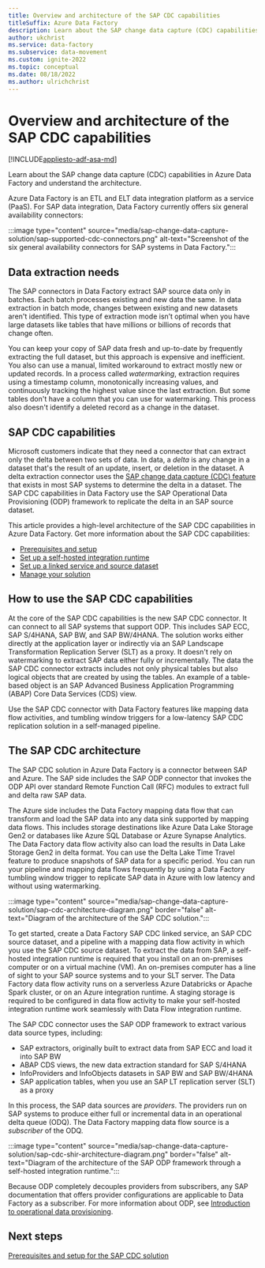 ```yaml
---
title: Overview and architecture of the SAP CDC capabilities
titleSuffix: Azure Data Factory
description: Learn about the SAP change data capture (CDC) capabilities in Azure Data Factory and understand its architecture.
author: ukchrist
ms.service: data-factory
ms.subservice: data-movement
ms.custom: ignite-2022
ms.topic: conceptual
ms.date: 08/18/2022
ms.author: ulrichchrist
---
```


# Overview and architecture of the SAP CDC capabilities

[!INCLUDE[appliesto-adf-asa-md](includes/appliesto-adf-asa-md.md)]

Learn about the SAP change data capture (CDC) capabilities in Azure Data Factory and understand the architecture.

Azure Data Factory is an ETL and ELT data integration platform as a service (PaaS). For SAP data integration, Data Factory currently offers six general availability connectors:

:::image type="content" source="media/sap-change-data-capture-solution/sap-supported-cdc-connectors.png" alt-text="Screenshot of the six general availability connectors for SAP systems in Data Factory.":::

## Data extraction needs

The SAP connectors in Data Factory extract SAP source data only in batches. Each batch processes existing and new data the same. In data extraction in batch mode, changes between existing and new datasets aren't identified. This type of extraction mode isn’t optimal when you have large datasets like tables that have millions or billions of records that change often.

You can keep your copy of SAP data fresh and up-to-date by frequently extracting the full dataset, but this approach is expensive and inefficient. You also can use a manual, limited workaround to extract mostly new or updated records. In a process called *watermarking*, extraction requires using a timestamp column, monotonically increasing values, and continuously tracking the highest value since the last extraction. But some tables don't have a column that you can use for watermarking. This process also doesn't identify a deleted record as a change in the dataset.

## SAP CDC capabilities

Microsoft customers indicate that they need a connector that can extract only the delta between two sets of data. In data, a *delta* is any change in a dataset that's the result of an update, insert, or deletion in the dataset. A delta extraction connector uses the [SAP change data capture (CDC) feature](https://help.sap.com/docs/SAP_DATA_SERVICES/ec06fadc50b64b6184f835e4f0e1f52f/1752bddf523c45f18ce305ac3bcd7e08.html?q=change%20data%20capture) that exists in most SAP systems to determine the delta in a dataset. The SAP CDC capabilities in Data Factory use the SAP Operational Data Provisioning (ODP) framework to replicate the delta in an SAP source dataset.

This article provides a high-level architecture of the SAP CDC capabilities in Azure Data Factory. Get more information about the SAP CDC capabilities:

- [Prerequisites and setup](sap-change-data-capture-prerequisites-configuration.md)
- [Set up a self-hosted integration runtime](sap-change-data-capture-shir-preparation.md)
- [Set up a linked service and source dataset](sap-change-data-capture-prepare-linked-service-source-dataset.md)
- [Manage your solution](sap-change-data-capture-management.md)

## How to use the SAP CDC capabilities

At the core of the SAP CDC capabilities is the new SAP CDC connector. It can connect to all SAP systems that support ODP. This includes SAP ECC, SAP S/4HANA, SAP BW, and SAP BW/4HANA. The solution works either directly at the application layer or indirectly via an SAP Landscape Transformation Replication Server (SLT) as a proxy. It doesn't rely on watermarking to extract SAP data either fully or incrementally. The data the SAP CDC connector extracts includes not only physical tables but also logical objects that are created by using the tables. An example of a table-based object is an SAP Advanced Business Application Programming (ABAP) Core Data Services (CDS) view.

Use the SAP CDC connector with Data Factory features like mapping data flow activities, and tumbling window triggers for a low-latency SAP CDC replication solution in a self-managed pipeline.

## The SAP CDC architecture

The SAP CDC solution in Azure Data Factory is a connector between SAP and Azure. The SAP side includes the SAP ODP connector that invokes the ODP API over standard Remote Function Call (RFC) modules to extract full and delta raw SAP data.

The Azure side includes the Data Factory mapping data flow that can transform and load the SAP data into any data sink supported by mapping data flows. This includes storage destinations like Azure Data Lake Storage Gen2 or databases like Azure SQL Database or Azure Synapse Analytics. The Data Factory data flow activity also can load the results in Data Lake Storage Gen2 in delta format. You can use the Delta Lake Time Travel feature to produce snapshots of SAP data for a specific period. You can run your pipeline and mapping data flows frequently by using a Data Factory tumbling window trigger to replicate SAP data in Azure with low latency and without using watermarking.

:::image type="content" source="media/sap-change-data-capture-solution/sap-cdc-architecture-diagram.png" border="false" alt-text="Diagram of the architecture of the SAP CDC solution.":::

To get started, create a Data Factory SAP CDC linked service, an SAP CDC source dataset, and a pipeline with a mapping data flow activity in which you use the SAP CDC source dataset. To extract the data from SAP, a self-hosted integration runtime is required that you install on an on-premises computer or on a virtual machine (VM). An on-premises computer has a line of sight to your SAP source systems and to your SLT server. The Data Factory data flow activity runs on a serverless Azure Databricks or Apache Spark cluster, or on an Azure integration runtime. A staging storage is required to be configured in data flow activity to make your self-hosted integration runtime work seamlessly with Data Flow integration runtime.

The SAP CDC connector uses the SAP ODP framework to extract various data source types, including:

- SAP extractors, originally built to extract data from SAP ECC and load it into SAP BW
- ABAP CDS views, the new data extraction standard for SAP S/4HANA
- InfoProviders and InfoObjects datasets in SAP BW and SAP BW/4HANA
- SAP application tables, when you use an SAP LT replication server (SLT) as a proxy

In this process, the SAP data sources are *providers*. The providers run on SAP systems to produce either full or incremental data in an operational delta queue (ODQ). The Data Factory mapping data flow source is a *subscriber* of the ODQ.

:::image type="content" source="media/sap-change-data-capture-solution/sap-cdc-shir-architecture-diagram.png" border="false" alt-text="Diagram of the architecture of the SAP ODP framework through a self-hosted integration runtime.":::

Because ODP completely decouples providers from subscribers, any SAP documentation that offers provider configurations are applicable to Data Factory as a subscriber. For more information about ODP, see [Introduction to operational data provisioning](https://wiki.scn.sap.com/wiki/display/BI/Introduction+to+Operational+Data+Provisioning).

## Next steps

[Prerequisites and setup for the SAP CDC solution](sap-change-data-capture-prerequisites-configuration.md)
